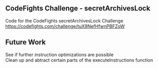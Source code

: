 ## CodeFights Challenge - secretArchivesLock
Code for the CodeFights secretArchivesLock Challenge  
https://codefights.com/challenge/tuX9NefHfwnPBFZoW

## Future Work
See if further instruction optimizations are possible  
Clean up and abtract certain parts of the executeInstructions function
